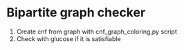# Bipartite graph checker

1. Create cnf from graph with cnf_graph_coloring,py script
2. Check with glucose if it is satisfiable 
